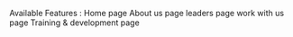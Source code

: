 Available Features :
Home page
About us page
leaders page
work with us page
Training & development page
